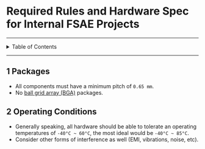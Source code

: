 # Required Rules and Hardware Spec for Internal FSAE Projects

---

<details markdown="1">
  <summary>Table of Contents</summary>

- [1 Packages](#1-packages)
- [2 Operating Conditions](#2-operating-conditions)

</details>

---

## 1 Packages

- All components must have a minimum pitch of `0.65 mm`.
- No [ball grid array (BGA)](https://en.wikipedia.org/wiki/Ball_grid_array)
  packages.

## 2 Operating Conditions

- Generally speaking, all hardware should be able to tolerate an operating
  temperatures of `-40°C ~ 60°C`, the most ideal would be `-40°C ~ 85°C`.
- Consider other forms of interference as well (EMI, vibrations, noise, etc).
